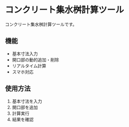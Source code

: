 # コンクリート集水桝計算ツール

コンクリート集水桝計算ツールです。

## 機能
- 基本寸法入力
- 開口部の動的追加・削除
- リアルタイム計算
- スマホ対応

## 使用方法
1. 基本寸法を入力
2. 開口部を追加
3. 計算実行
4. 結果を確認
